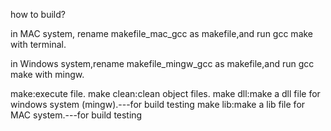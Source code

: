 how to build?

in MAC system, rename makefile_mac_gcc as makefile,and run gcc make with terminal.

in Windows system,rename makefile_mingw_gcc as makefile,and run gcc make with mingw.

make:execute file.
make clean:clean object files.
make dll:make a dll file for windows system (mingw).---for build testing
make lib:make a lib file for MAC system.---for build testing

